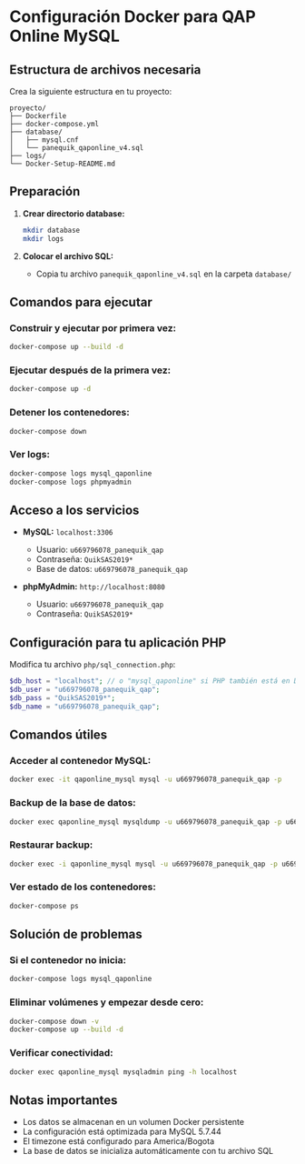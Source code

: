 # Configuración Docker para QAP Online MySQL

## Estructura de archivos necesaria

Crea la siguiente estructura en tu proyecto:

```
proyecto/
├── Dockerfile
├── docker-compose.yml
├── database/
│   ├── mysql.cnf
│   └── panequik_qaponline_v4.sql
├── logs/
└── Docker-Setup-README.md
```

## Preparación

1. **Crear directorio database:**
   ```bash
   mkdir database
   mkdir logs
   ```

2. **Colocar el archivo SQL:**
   - Copia tu archivo `panequik_qaponline_v4.sql` en la carpeta `database/`

## Comandos para ejecutar

### Construir y ejecutar por primera vez:
```bash
docker-compose up --build -d
```

### Ejecutar después de la primera vez:
```bash
docker-compose up -d
```

### Detener los contenedores:
```bash
docker-compose down
```

### Ver logs:
```bash
docker-compose logs mysql_qaponline
docker-compose logs phpmyadmin
```

## Acceso a los servicios

- **MySQL:** `localhost:3306`
  - Usuario: `u669796078_panequik_qap`
  - Contraseña: `QuikSAS2019*`
  - Base de datos: `u669796078_panequik_qap`

- **phpMyAdmin:** `http://localhost:8080`
  - Usuario: `u669796078_panequik_qap`
  - Contraseña: `QuikSAS2019*`

## Configuración para tu aplicación PHP

Modifica tu archivo `php/sql_connection.php`:

```php
$db_host = "localhost"; // o "mysql_qaponline" si PHP también está en Docker
$db_user = "u669796078_panequik_qap";
$db_pass = "QuikSAS2019*";
$db_name = "u669796078_panequik_qap";
```

## Comandos útiles

### Acceder al contenedor MySQL:
```bash
docker exec -it qaponline_mysql mysql -u u669796078_panequik_qap -p
```

### Backup de la base de datos:
```bash
docker exec qaponline_mysql mysqldump -u u669796078_panequik_qap -p u669796078_panequik_qap > backup.sql
```

### Restaurar backup:
```bash
docker exec -i qaponline_mysql mysql -u u669796078_panequik_qap -p u669796078_panequik_qap < backup.sql
```

### Ver estado de los contenedores:
```bash
docker-compose ps
```

## Solución de problemas

### Si el contenedor no inicia:
```bash
docker-compose logs mysql_qaponline
```

### Eliminar volúmenes y empezar desde cero:
```bash
docker-compose down -v
docker-compose up --build -d
```

### Verificar conectividad:
```bash
docker exec qaponline_mysql mysqladmin ping -h localhost
```

## Notas importantes

- Los datos se almacenan en un volumen Docker persistente
- La configuración está optimizada para MySQL 5.7.44
- El timezone está configurado para America/Bogota
- La base de datos se inicializa automáticamente con tu archivo SQL